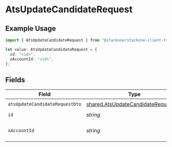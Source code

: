 # AtsUpdateCandidateRequest

## Example Usage

```typescript
import { AtsUpdateCandidateRequest } from "@stackone/stackone-client-ts/sdk/models/operations";

let value: AtsUpdateCandidateRequest = {
  id: "<id>",
  xAccountId: "<id>",
};
```

## Fields

| Field                                                                                             | Type                                                                                              | Required                                                                                          | Description                                                                                       |
| ------------------------------------------------------------------------------------------------- | ------------------------------------------------------------------------------------------------- | ------------------------------------------------------------------------------------------------- | ------------------------------------------------------------------------------------------------- |
| `atsUpdateCandidateRequestDto`                                                                    | [shared.AtsUpdateCandidateRequestDto](../../../sdk/models/shared/atsupdatecandidaterequestdto.md) | :heavy_check_mark:                                                                                | N/A                                                                                               |
| `id`                                                                                              | *string*                                                                                          | :heavy_check_mark:                                                                                | N/A                                                                                               |
| `xAccountId`                                                                                      | *string*                                                                                          | :heavy_check_mark:                                                                                | The account identifier                                                                            |